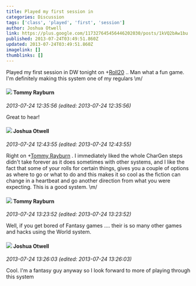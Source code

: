 ```yaml
---
title: Played my first session in
categories: Discussion
tags: ['class', 'played', 'first', 'session']
author: Joshua Otwell
link: https://plus.google.com/117327645456446202030/posts/1kVQ2bAw1bu
published: 2013-07-24T03:49:51.860Z
updated: 2013-07-24T03:49:51.860Z
imagelink: []
thumblinks: []
---
```


Played my first session in DW tonight on <span class="proflinkWrapper"><span class="proflinkPrefix">+</span><a class="proflink" href="https://plus.google.com/118384864526069238015" oid="118384864526069238015">Roll20</a></span> .. Man what a fun game. I&#39;m definitely making this system one of my regulars \m/
<div id='comment z13oefvpjlfaijjc423wy1cxhnuvhlj3o'>
  <h4><img src='{{site.baseurl}}//images/avatars/104591880381730141397_photo.jpg'> Tommy Rayburn</h4>
      <p><cite>2013-07-24 12:35:56 (edited: 2013-07-24 12:35:56)</cite></p>
        <p>Great to hear!</p>
</div>
        

<div id='comment z13oefvpjlfaijjc423wy1cxhnuvhlj3o'>
  <h4><img src='{{site.baseurl}}//images/avatars/117327645456446202030_photo.jpg'> Joshua Otwell</h4>
      <p><cite>2013-07-24 12:43:55 (edited: 2013-07-24 12:43:55)</cite></p>
        <p>Right on <span class="proflinkWrapper"><span class="proflinkPrefix">+</span><a class="proflink" href="https://plus.google.com/104591880381730141397" oid="104591880381730141397">Tommy Rayburn</a></span> . I immediately liked the whole CharGen steps didn&#39;t take forever as it does sometimes with other systems, and I like the fact that some of your rolls for certain things, gives you a couple of options as where to go or what to do and this makes it so cool as the fiction can change in a heartbeat and go another direction from what you were expecting. This is a good system. \m/</p>
</div>
        

<div id='comment z13oefvpjlfaijjc423wy1cxhnuvhlj3o'>
  <h4><img src='{{site.baseurl}}//images/avatars/104591880381730141397_photo.jpg'> Tommy Rayburn</h4>
      <p><cite>2013-07-24 13:23:52 (edited: 2013-07-24 13:23:52)</cite></p>
        <p>Well, if you get bored of Fantasy games .... their is so many other games and hacks using the World system.</p>
</div>
        

<div id='comment z13oefvpjlfaijjc423wy1cxhnuvhlj3o'>
  <h4><img src='{{site.baseurl}}//images/avatars/117327645456446202030_photo.jpg'> Joshua Otwell</h4>
      <p><cite>2013-07-24 13:26:03 (edited: 2013-07-24 13:26:03)</cite></p>
        <p>Cool. I&#39;m a fantasy guy anyway so I look forward to more of playing through this system</p>
</div>
        